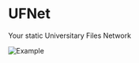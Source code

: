 # UFNet
Your static Universitary Files Network

![Example](https://user-images.githubusercontent.com/38821970/176018902-19784806-4502-4a1e-b5e4-51da4daa96b3.png)
